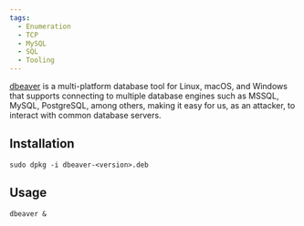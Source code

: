 ```yaml
---
tags:
  - Enumeration
  - TCP
  - MySQL
  - SQL
  - Tooling
---
```


[dbeaver](https://github.com/dbeaver/dbeaver) is a multi-platform database tool for Linux, macOS, and Windows that supports connecting to multiple database engines such as MSSQL, MySQL, PostgreSQL, among others, making it easy for us, as an attacker, to interact with common database servers.

## Installation

```shell-session
sudo dpkg -i dbeaver-<version>.deb
```
## Usage

```shell-session
dbeaver &
```